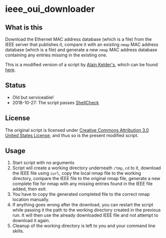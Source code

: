 # ieee_oui_downloader

## What is this

Download the Ethernet MAC address database (which is a file) from the IEEE server that publishes it, compare it with an existing `nmap` MAC address database (which is a file) and generate a new `nmap` MAC address database containing any entries missing in the existing one.

This is a modified version of a script by [Alain Kelder's](http://giantdorks.org/alain/), which can be found [here](http://giantdorks.org/alain/script-to-update-nmap-mac-prefixes-with-latest-entries-from-the-ieee-oui-database/).

## Status

- Old but serviceable!
- 2018-10-27: The script passes [ShellCheck](https://www.shellcheck.net/)

## License

The original script is licensed under [Creative Commons Attribution 3.0 United States License](http://creativecommons.org/licenses/by/3.0/us/), and thus so is the present modified script.

## Usage

1. Start script with no arguments
2. Script will create a working directory underneath `/tmp`, `cd` to it, download the IEEE file using `curl`, copy the local nmap file to the working directory, compare the IEEE file to the original nmap file, generate a new complete file for nmap with any missing entries found in the IEEE file added, then exit.
3. You have to copy the generated completed file to the correct nmap location manually.
4. If anything goes wrong after the download, you can restart the script while passing it the path to the working directory created in the previous run. It will then use the already downloaded IEEE file and not attempt to download it again.
5. Cleanup of the working directory is left to you and your command line skills.

